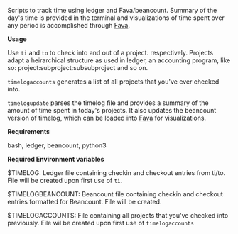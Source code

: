 Scripts to track time using ledger and Fava/beancount. Summary of the day's time is provided in the terminal and visualizations of time spent over any period is accomplished through [Fava](https://beancount.github.io/fava/).

**Usage**

Use `ti` and `to` to check into and out of a project. respectively. Projects adapt a heirarchical structure as used in ledger, an accounting program, like so: project:subproject:subsubproject and so on. 

`timelogaccounts` generates a list of all projects that you've ever checked into.

`timelogupdate` parses the timelog file and provides a summary of the amount of time spent in today's projects. It also updates the beancount version of timelog, which can be loaded into [Fava](https://beancount.github.io/fava/) for visualizations.

**Requirements**

bash, ledger, beancount, python3

**Required Environment variables**

$TIMELOG: Ledger file containing checkin and checkout entries from ti/to. File will be created upon first use of `ti`.

$TIMELOGBEANCOUNT: Beancount file containing checkin and checkout entries formatted for Beancount. File will be created.

$TIMELOGACCOUNTS: File containing all projects that you've checked into previously. File wil be created upon first use of `timelogaccounts`
